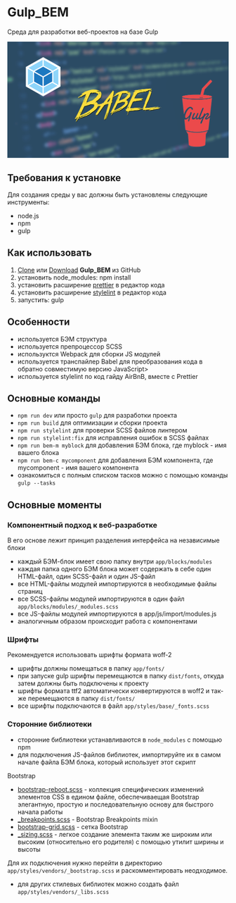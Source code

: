 <h1>Gulp_BEM</h1>
<p>Среда для разработки веб-проектов на базе Gulp</p>

<p>
	<img src="https://github.com/vlad-pavl/Gulp_BEM/blob/master/app/img/Gulp_BEM.png" alt="Start Template" style="max-width: 100%;">
</p>

<h2>Требования к установке</h2>
<p>Для создания среды у вас должны быть установлены следующие инструменты:</p>
<ul>
	<li>node.js</li>
	<li>npm</li>
	<li>gulp</li>
</ul>

<h2>Как использовать</h2>
<ol>
	<li><a href="https://github.com/vlad-pavl/Gulp_BEM.git">Clone</a> или <a href="https://github.com/vlad-pavl/Gulp_BEM/archive/master.zip">Download</a> <strong>Gulp_BEM</strong> из GitHub</li>
	<li>установить node_modules: npm install</li>
	<li>установить расширение <a href="https://prettier.io/">prettier</a> в редактор кода</li>
	<li>установить расширение <a href="https://stylelint.io/">stylelint</a> в редактор кода</li>
	<li>запустить: gulp</li>
</ol>

<h2>Особенности</h2>
<ul>
	<li>используется БЭМ структура</li>
	<li>используется препроцессор SCSS</li>
	<li>используктся Webpack для сборки JS модулей</li>
	<li>используется транспайлер Babel для преобразования кода в обратно совместимую версию JavaScript></li>
	<li>используется stylelint по код гайду AirBnB, вместе с Prettier</li>
</ul>

<h2>Основные команды</h2>
<ul>
	<li><code>npm run dev</code> или просто <code>gulp</code> для разработки проекта</li>
	<li><code>npm run build</code> для оптимизации и сборки проекта</li>
	<li><code>npm run stylelint</code> для проверки SCSS файлов линтером</li>
	<li><code>npm run stylelint:fix</code> для исправления ошибок в SCSS файлах</li>
	<li><code>npm run bem-m myblock</code> для добавления БЭМ блока, где myblock - имя вашего блока</li>
	<li><code>npm run bem-с mycomponent</code> для добавления БЭМ компонента, где mycomponent - имя вашего компонента</li>
	<li>ознакомиться с полным списком тасков можно с помощью команды <code>gulp --tasks</code></li>
</ul>

<h2>Основные моменты</h2>
<h3>Компонентный подход к веб-разработке</h3>
<p>В его основе лежит принцип разделения интерфейса на независимые блоки</p>
<ul>
	<li>каждый БЭМ-блок имеет свою папку внутри <code>app/blocks/modules</code></li>
	<li>каждая папка одного БЭМ блока может содержать в себе один HTML-файл, один SCSS-файл и один JS-файл</li>
	<li>все HTML-файлы модулей импортируются в необходимые файлы страниц</li>
	<li>все SCSS-файлы модулей импортируются в один файл <code>app/blocks/modules/_modules.scss</code></li>
	<li>все JS-файлы модулей импортируются в app/js/import/modules.js</li>
	<li>аналогичным образом происходит работа с компонентами</li>
</ul>
<h3>Шрифты</h3>
<p>Рекомендуется использовать шрифты формата woff-2</p>
<ul>
	<li>шрифты должны помещаться в папку <code>app/fonts/</code></li>
	<li>при запуске gulp шрифты перемещаются в папку <code>dist/fonts</code>, откуда затем должны быть подключены к проекту</li>
	<li>шрифты формата ttf2 автоматически конвертируются в woff2 и так-же перемещаются в папку <code>dist/fonts/</code></li>
	<li>все шрифты подключаются в файл <code>app/styles/base/_fonts.scss</code></li>
</ul>
<h3>Сторонние библиотеки</h3>
<ul>
	<li>сторонние библиотеки устанавливаются в <code>node_modules</code> с помощью npm</li>
	<li>для подключения JS-файлов библиотек, импортируйте их в самом начале файла БЭМ блока, который использует этот скрипт</li>
</ul>
<p>Bootstrap</p>
<ul>
	<li><a href="https://bootstrap-4.ru/docs/4.0/content/reboot/">bootstrap-reboot.scss</a> - коллекция специфических изменений элементов CSS в едином файле, обеспечиваещая Bootstrap элегантную, простую и последовательную основу для быстрого начала работы</li>
	<li><a href="https://bootstrap-4.ru/docs/4.0/layout/overview/">_breakpoints.scss</a> - Bootstrap Breakpoints mixin</li>
	<li><a href="https://bootstrap-4.ru/docs/4.0/layout/grid/">bootstrap-grid.scss</a> - сетка Bootstrap</li>
	<li><a href="https://bootstrap-4.ru/docs/4.0/utilities/sizing/">_sizing.scss</a> - легкое создание элемента таким же широким или высоким (относительно его родителя) с помощью утилит ширины и высоты</li>
</ul>
<p>Для их подключения нужно перейти в директорию <code>app/styles/vendors/_bootstrap.scss</code> и раскомментировать неодходимое.</p>
<ul>
	<li>для других стилевых библиотек можно создать файл <code>app/styles/vendors/_libs.scss</code></li>
</ul>

